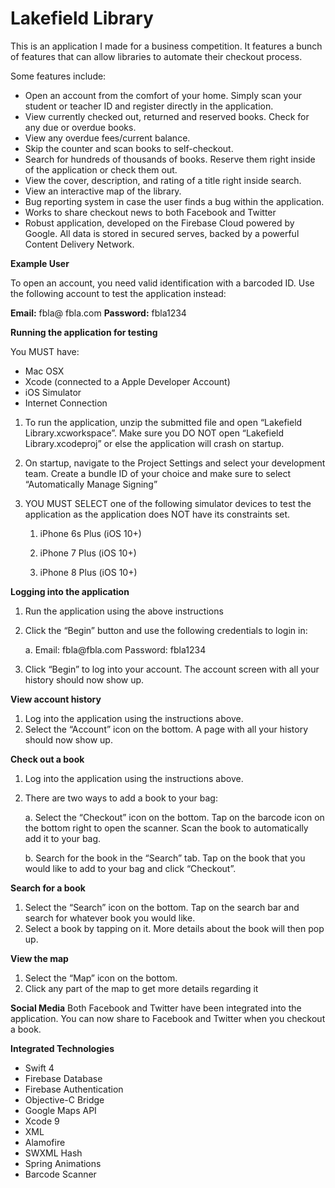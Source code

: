 
# Lakefield Library
This is an application I made for a business competition. It features a bunch of features that can allow libraries to automate their checkout process.

Some features include:

-   Open an account from the comfort of your home. Simply scan your student or teacher ID and register directly in the application.
-   View currently checked out, returned and reserved books. Check for any due or overdue books.
-   View any overdue fees/current balance.
-   Skip the counter and scan books to ​self-checkout.
-   Search for hundreds of thousands of books. Reserve them right inside of the application or check them out.
-   View the cover, description, and rating of a title right inside search.
-   View an interactive map of the library.
-   Bug reporting system​ in case the user finds a bug within the application.
-   Works to share checkout news to both Facebook and Twitter
-   Robust application, developed on the ​Firebase Cloud​ powered by Google. All data is stored in secured serves, backed by a powerful Content Delivery Network.
  
**Example User**
    
To open an account, you need valid identification with a barcoded ID. Use the following account to test the application instead:
    
**Email​:** fbla@​ fbla.com
**Password​:** fbla1234

**Running the application for testing**

You ​MUST​ have:
-   Mac OSX
-   Xcode (connected to a Apple Developer Account)
- iOS Simulator
- Internet Connection
    

1.  To run the application, unzip the submitted file and open “Lakefield Library.xcworkspace”. Make sure you ​DO NOT​ open “Lakefield Library.xcodeproj” or else the application will crash on startup.
    
2.  On startup, navigate to the ​Project Settings​ and select your development team. Create a bundle ID of your choice and make sure to select “Automatically Manage Signing”
    
3.  YOU MUST SELECT ​one of the following simulator devices to test the application as the application does NOT have its constraints set.
    
    1.  iPhone 6s Plus (iOS 10+)
        
    2.  iPhone 7 Plus (iOS 10+)
        
    3.  iPhone 8 Plus (iOS 10+)
        

**Logging into the application**

1.  Run the application using the above instructions
    
2.  Click the “Begin” button and use the following credentials to login in:
    
    a. Email:​ fbla​@fbla.com​ Password​: fbla1234
    
3.  Click “Begin” to log into your account. The account screen with all your history should now show up.
    

**View account history**

1.  Log into the application using the instructions above.
2.  Select the “Account” icon on the bottom. A page with all your history should now show up.
    

**Check out a book**

1.  Log into the application using the instructions above.
    
2.  There are two ways to add a book to your bag:
    
    a.  Select the “Checkout” icon on the bottom. Tap on the barcode icon on the bottom right to open the scanner. Scan the book to automatically add it to your bag.
        
    b.  Search for the book in the “Search” tab. Tap on the book that you would like to add to your bag and click “Checkout”.
        

**Search for a book**

1.  Select the “Search” icon on the bottom. Tap on the search bar and search for whatever book you would like.   
2.  Select a book by tapping on it. More details about the book will then pop up.
    

**View the map**

1. Select the “Map” icon on the bottom.
2. Click any part of the map to get more details regarding it
    
**Social Media**
Both Facebook and Twitter have been integrated into the application. You can now share to Facebook and Twitter when you checkout a book.
    
**Integrated Technologies**
 - Swift 4
 - Firebase Database
 - Firebase Authentication
 - Objective-C Bridge
 - Google Maps API
 - Xcode 9
 - XML
 - Alamofire
 - SWXML Hash
 - Spring Animations
 - Barcode Scanner
